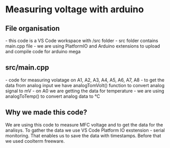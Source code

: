 <h1>Measuring voltage with arduino</h1>

<h2>File organisation</h2>
 - this code is a VS Code workspace with /src folder
 - src folder contains main.cpp file
 - we are using PlatformIO and Arduino extensions to upload and compile code for arduino mega

<h2>src/main.cpp</h2>
 - code for measuring volatage on A1, A2, A3, A4, A5, A6, A7, A8
 - to get the data from analog input we have analogTomVolt() function to convert analog signal to mV
 - on A0 we are getting the data for temperature
 - we are using analogToTemp() to convert analog data to °C

<h2>Why we made this code?</h2>
We are using this code to measure MFC voltage and to get the data for the analisys.
To gather the data we use VS Code Platform IO exstension - serial monitoring.
That enables us to save the data with timestamps.
Before that we used coolterm freeware.

